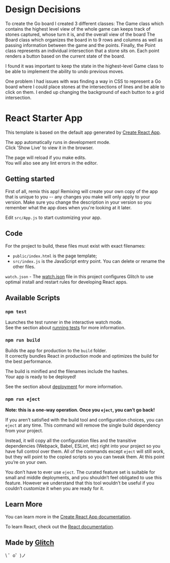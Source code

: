 # Design Decisions
To create the Go board I created 3 different classes: 
The Game class which contains the highest level view of the whole game can keeps track of stones captured, whose turn it is, and the overall view of the board
The Board class which organizes the board in to 9 rows and columns as well as passing information between the game and the points.
Finally, the Point class represents an individual intersection that a stone sits on. Each point renders a button based on the current state of the board.

I found it was important to keep the state in the highest-level Game class to be able to implement the ability to undo previous moves. 

One problem I had issues with was finding a way in CSS to represent a Go board where I could place stones at the intersections of lines and be able to click on them.
I ended up changing the background of each button to a grid intersection.


# React Starter App
This template is based on the default app generated by [Create React App](https://github.com/facebookincubator/create-react-app).

The app automatically runs in development mode.<br>
Click 'Show Live' to view it in the browser.

The page will reload if you make edits.<br>
You will also see any lint errors in the editor.<br>

## Getting started
First of all, remix this app! Remixing will create your own copy of the app that is unique to you -- any changes you make will only apply to your version. Make sure you change the description in your version so you remember what the app does when you're looking at it later.

Edit `src/App.js` to start customizing your app.

## Code

For the project to build, these files must exist with exact filenames:
* `public/index.html` is the page template;
* `src/index.js` is the JavaScript entry point.
You can delete or rename the other files.

`watch.json` - The [watch.json](https://glitch.com/help/restart/) file in this project configures Glitch to use optimal install and restart rules for developing React apps. 

## Available Scripts

### `npm test`

Launches the test runner in the interactive watch mode.<br>
See the section about [running tests](https://facebook.github.io/create-react-app/docs/running-tests) for more information.

### `npm run build`

Builds the app for production to the `build` folder.<br>
It correctly bundles React in production mode and optimizes the build for the best performance.

The build is minified and the filenames include the hashes.<br>
Your app is ready to be deployed!

See the section about [deployment](https://facebook.github.io/create-react-app/docs/deployment) for more information.

### `npm run eject`

**Note: this is a one-way operation. Once you `eject`, you can’t go back!**

If you aren’t satisfied with the build tool and configuration choices, you can `eject` at any time. This command will remove the single build dependency from your project.

Instead, it will copy all the configuration files and the transitive dependencies (Webpack, Babel, ESLint, etc) right into your project so you have full control over them. All of the commands except `eject` will still work, but they will point to the copied scripts so you can tweak them. At this point you’re on your own.

You don’t have to ever use `eject`. The curated feature set is suitable for small and middle deployments, and you shouldn’t feel obligated to use this feature. However we understand that this tool wouldn’t be useful if you couldn’t customize it when you are ready for it.

## Learn More

You can learn more in the [Create React App documentation](https://facebook.github.io/create-react-app/docs/getting-started).

To learn React, check out the [React documentation](https://reactjs.org/).

Made by [Glitch](https://glitch.com/)
-------------------

\ ゜o゜)ノ